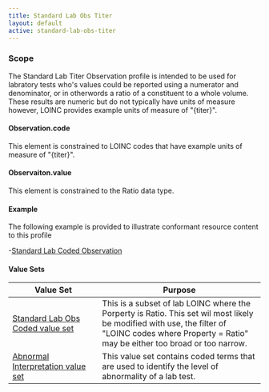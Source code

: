 ```yaml
---
title: Standard Lab Obs Titer
layout: default
active: standard-lab-obs-titer
---
```


### Scope

The Standard Lab Titer Observation profile is intended to be used for labratory tests who's values could be reported using a numerator and denominator, or in otherwords a ratio of a constituent to a whole volume.  These results are numeric but do not typically have units of measure however, LOINC provides example units of measure of "{titer}".

#### Observation.code

This element is constrained to LOINC codes that have example units of measure of "{titer}".

#### Observaiton.value

This element is constrained to the Ratio data type.

#### Example

The following example is provided to illustrate conformant resource content to this profile

-[Standard Lab Coded Observation](Observation-TiterLab-example.html)

#### Value Sets

<div>
	<table class="grid">
		<thead>
			<tr>
			  <th width="20%">Value Set</th>
			  <th width="40%">Purpose</th>
			</tr>
		</thead>
		<tbody>
			<tr>
			  <td><a href="ValueSet-titer-lab-codes-value-set.html">Standard Lab Obs Coded value set</a></td>
			  <td>This is a subset of lab LOINC where the Porperty is Ratio.  This set wil most likely be modified with use, the filter of "LOINC codes where Property = Ratio" may be either too broad or too narrow.</td>
			</tr>
			<tr>
			  <td><a href="ValueSet-abnormal-interpretation-value-set.html">Abnormal Interpretation value set</a></td>
			  <td>This value set contains coded terms that are used to identify the level of abnormality of a lab test.</td>
			</tr>
		</tbody>
	</table>
</div>